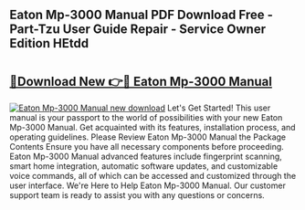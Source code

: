 ## Eaton Mp-3000 Manual PDF Download Free - Part-Tzu User Guide Repair - Service Owner Edition HEtdd

# <h2><a href="http://bc1053.oget.top/?id=Eaton+Mp-3000+Manual">🔗Download New 👉🔴 Eaton Mp-3000 Manual</a></h2>

[![Eaton Mp-3000 Manual new download](https://i.imgur.com/5g1atiW.png)](http://bc1053.oget.top/?id=Eaton+Mp-3000+Manual)
Let's Get Started! This user manual is your passport to the world of possibilities with your new Eaton Mp-3000 Manual. Get acquainted with its features, installation process, and operating guidelines. Please Review Eaton Mp-3000 Manual the Package Contents Ensure you have all necessary components before proceeding. Eaton Mp-3000 Manual advanced features include fingerprint scanning, smart home integration, automatic software updates, and customizable voice commands, all of which can be accessed and customized through the user interface. We're Here to Help Eaton Mp-3000 Manual. Our customer support team is ready to assist you with any questions or concerns.
